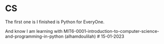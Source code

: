 # CS

The first one is I finished is Python for EveryOne.

 And know I am learning with MIT6-0001-introduction-to-computer-science-and-programming-in-python (alhamdoulilah) # 15-01-2023
